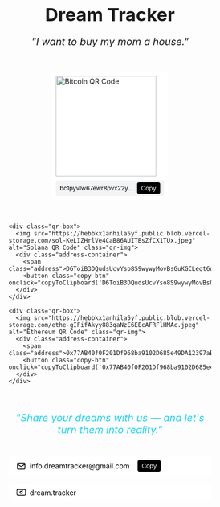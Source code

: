 <!DREAMTRACKER>
<html lang="en">
<head>
  <meta charset="UTF-8">
  <meta name="viewport" content="width=device-width, initial-scale=1.0">
  <meta name="description" content="Dream Tracker - Share your crypto dreams and aspirations">
  <meta name="keywords" content="crypto, dreams, bitcoin, ethereum, solana, cryptocurrency">
  <meta name="author" content="Dream Tracker">
  <meta property="og:title" content="Dream Tracker">
  <meta property="og:description" content="Share your dreams with us — and let's turn them into reality.">
  <meta property="og:type" content="website">
  <title>Dream Tracker</title>
  <link rel="icon" href="data:image/svg+xml,<svg xmlns=%22http://www.w3.org/2000/svg%22 viewBox=%220 0 100 100%22><text y=%22.9em%22 font-size=%2290%22>✨</text></svg>">
  <style>
    * {
      margin: 0;
      padding: 0;
      box-sizing: border-box;
      font-family: -apple-system, BlinkMacSystemFont, 'Segoe UI', Roboto, Oxygen, Ubuntu, Cantarell, 'Open Sans', 'Helvetica Neue', sans-serif;
    }
    
    body {
      background-color: black;
      color: white;
      min-height: 100vh;
      display: flex;
      flex-direction: column;
      align-items: center;
      justify-content: center;
      padding: 2.5rem 1rem;
    }
    
    h1 {
      font-size: 2.25rem;
      font-weight: bold;
      margin-bottom: 1rem;
      text-align: center;
    }
    
    .quote {
      font-size: 1.25rem;
      font-style: italic;
      margin-bottom: 3rem;
      text-align: center;
    }
    
    .qr-container {
      display: flex;
      flex-wrap: wrap;
      justify-content: center;
      gap: 2rem;
      margin-top: 2rem;
    }
    
    .qr-box {
      background-color: white;
      padding: 0.5rem;
      border-radius: 0.375rem;
      display: flex;
      flex-direction: column;
      box-shadow: 0 4px 6px rgba(255, 255, 255, 0.1);
      transition: transform 0.2s ease;
    }
    
    .qr-box:hover {
      transform: translateY(-5px);
    }
    
    .qr-img {
      width: 200px;
      height: 200px;
      object-fit: contain;
    }
    
    .address-container {
      display: flex;
      align-items: center;
      justify-content: space-between;
      margin-top: 0.5rem;
      padding: 0.25rem 0.5rem;
      background-color: #f3f4f6;
      border-radius: 0.25rem;
      font-size: 0.75rem;
    }
    
    .address {
      color: black;
      white-space: nowrap;
      overflow: hidden;
      text-overflow: ellipsis;
      max-width: 150px;
    }
    
    .copy-btn {
      margin-left: 0.25rem;
      padding: 0.25rem 0.5rem;
      background-color: black;
      color: white;
      border: none;
      border-radius: 0.25rem;
      cursor: pointer;
      font-size: 0.75rem;
      transition: background-color 0.2s ease;
    }
    
    .copy-btn:hover {
      background-color: #333;
    }
    
    .tagline {
      color: #22d3ee;
      font-size: 1.25rem;
      font-style: italic;
      margin: 2.5rem 0;
      max-width: 42rem;
      text-align: center;
    }
    
    .contact-box {
      display: flex;
      align-items: center;
      background-color: white;
      padding: 0.5rem 1rem;
      border-radius: 0.375rem;
      margin-top: 1rem;
      box-shadow: 0 4px 6px rgba(255, 255, 255, 0.1);
      transition: transform 0.2s ease;
    }
    
    .contact-box:hover {
      transform: translateY(-2px);
    }
    
    .contact-icon {
      color: black;
      margin-right: 0.5rem;
    }
    
    .contact-text {
      color: black;
    }
    
    .contact-link {
      color: black;
      text-decoration: none;
      transition: color 0.2s ease;
    }
    
    .contact-link:hover {
      color: #2563eb;
      text-decoration: underline;
    }
    
    .toast {
      position: fixed;
      bottom: 20px;
      left: 50%;
      transform: translateX(-50%);
      background-color: #22d3ee;
      color: black;
      padding: 10px 20px;
      border-radius: 4px;
      opacity: 0;
      transition: opacity 0.3s ease;
      pointer-events: none;
    }
    
    .toast.show {
      opacity: 1;
    }
    
    @media (max-width: 768px) {
      h1 {
        font-size: 1.75rem;
      }
      
      .quote, .tagline {
        font-size: 1rem;
      }
      
      .qr-container {
        gap: 1rem;
      }
      
      .qr-img {
        width: 150px;
        height: 150px;
      }
    }
  </style>
</head>
<body>
  <h1>Dream Tracker</h1>
  <p class="quote">"I want to buy my mom a house."</p>
  
  <div class="qr-container">
    <div class="qr-box">
      <img src="https://hebbkx1anhila5yf.public.blob.vercel-storage.com/solana_address_qr-fTcPZr2o32mdiGvFQ5T4SbiUl1Ri7Y.png" alt="Bitcoin QR Code" class="qr-img">
      <div class="address-container">
        <span class="address">bc1pyvlw67ewr8pvx22y25tgt5emwrcffmvtqpnajqpatp6xzzxsdawssccsgz</span>
        <button class="copy-btn" onclick="copyToClipboard('bc1pyvlw67ewr8pvx22y25tgt5emwrcffmvtqpnajqpatp6xzzxsdawssccsgz')">Copy</button>
      </div>
    </div>
    
    <div class="qr-box">
      <img src="https://hebbkx1anhila5yf.public.blob.vercel-storage.com/sol-KeLIZHrlVe4CaB86AUITBsZfCX1TUx.jpeg" alt="Solana QR Code" class="qr-img">
      <div class="address-container">
        <span class="address">D6ToiB3DQudsUcvYso8S9wywyMovBsGuKGCLegt6d3cg</span>
        <button class="copy-btn" onclick="copyToClipboard('D6ToiB3DQudsUcvYso8S9wywyMovBsGuKGCLegt6d3cg')">Copy</button>
      </div>
    </div>
    
    <div class="qr-box">
      <img src="https://hebbkx1anhila5yf.public.blob.vercel-storage.com/ethe-gIFifAkyy883qaNzE6EEcAFRFlHMAc.jpeg" alt="Ethereum QR Code" class="qr-img">
      <div class="address-container">
        <span class="address">0x77AB40f0F201Df968ba9102D685e49DA12397aBD</span>
        <button class="copy-btn" onclick="copyToClipboard('0x77AB40f0F201Df968ba9102D685e49DA12397aBD')">Copy</button>
      </div>
    </div>
  </div>
  
  <p class="tagline">"Share your dreams with us — and let's turn them into reality."</p>
  
  <div class="contact-box">
    <svg class="contact-icon" xmlns="http://www.w3.org/2000/svg" width="18" height="18" viewBox="0 0 24 24" fill="none" stroke="currentColor" stroke-width="2" stroke-linecap="round" stroke-linejoin="round">
      <rect x="2" y="4" width="20" height="16" rx="2"></rect>
      <path d="m22 7-8.97 5.7a1.94 1.94 0 0 1-2.06 0L2 7"></path>
    </svg>
    <span class="contact-text">info.dreamtracker@gmail.com</span>
    <button class="copy-btn" style="margin-left: 1rem;" onclick="copyToClipboard('info.dreamtracker@gmail.com')">Copy</button>
  </div>
  
  <div class="contact-box">
    <svg class="contact-icon" xmlns="http://www.w3.org/2000/svg" width="18" height="18" viewBox="0 0 24 24" fill="none" stroke="currentColor" stroke-width="2" stroke-linecap="round" stroke-linejoin="round">
      <path d="M9 12a3 3 0 1 0 6 0a3 3 0 0 0 -6 0"></path>
      <path d="M16.5 7.5v.001"></path>
      <path d="M20.5 4.5l-17 0c-1.5 0 -3 1.5 -3 3l0 9c0 1.5 1.5 3 3 3l17 0c1.5 0 3 -1.5 3 -3l0 -9c0 -1.5 -1.5 -3 -3 -3"></path>
    </svg>
    <a href="https://www.tiktok.com/@dream.tracker" target="_blank" rel="noopener noreferrer" class="contact-link">dream.tracker</a>
  </div>
  
  <div id="toast" class="toast">Copied to clipboard!</div>
  
  <script>
    function copyToClipboard(text) {
      navigator.clipboard.writeText(text)
        .then(() => {
          const toast = document.getElementById('toast');
          toast.classList.add('show');
          setTimeout(() => {
            toast.classList.remove('show');
          }, 2000);
        })
        .catch(err => {
          console.error('Failed to copy: ', err);
          alert("Failed to copy. Please try again.");
        });
    }
    
    // Preload images to ensure they display properly
    window.addEventListener('load', function() {
      const images = [
        'https://hebbkx1anhila5yf.public.blob.vercel-storage.com/solana_address_qr-fTcPZr2o32mdiGvFQ5T4SbiUl1Ri7Y.png',
        'https://hebbkx1anhila5yf.public.blob.vercel-storage.com/sol-KeLIZHrlVe4CaB86AUITBsZfCX1TUx.jpeg',
        'https://hebbkx1anhila5yf.public.blob.vercel-storage.com/ethe-gIFifAkyy883qaNzE6EEcAFRFlHMAc.jpeg'
      ];
      
      images.forEach(src => {
        const img = new Image();
        img.src = src;
      });
    });
  </script>
</body>
</html>

